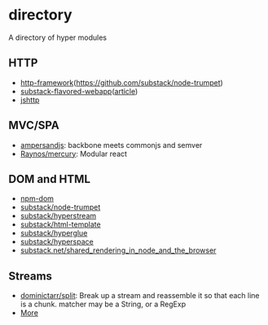 # directory

A directory of hyper modules

## HTTP

- [http-framework](https://github.com/Raynos/http-framework)(https://github.com/substack/node-trumpet)
- [substack-flavored-webapp](https://github.com/substack/substack-flavored-webapp)([article](http://substack.net/some_libraries_I_use_to_build_webapps))
- [jshttp](https://jshttp.github.io/)

## MVC/SPA

- [ampersandjs](https://ampersandjs.com/): backbone meets commonjs and semver
- [Raynos/mercury](https://github.com/Raynos/mercury): Modular react

## DOM and HTML

- [npm-dom](https://github.com/npm-dom)
- [substack/node-trumpet](https://github.com/substack/node-trumpet)
- [substack/hyperstream](https://github.com/substack/hyperstream)
- [substack/html-template](https://github.com/substack/html-template)
- [substack/hyperglue](https://github.com/substack/hyperglue)
- [substack/hyperspace](https://github.com/substack/hyperspace)
- [substack.net/shared_rendering_in_node_and_the_browser](http://substack.net/shared_rendering_in_node_and_the_browser)

## Streams

- [dominictarr/split](https://github.com/dominictarr/split): Break up a stream and reassemble it so that each line is a chunk. matcher may be a String, or a RegExp
- [More](https://github.com/sindresorhus/awesome-nodejs#streams)
